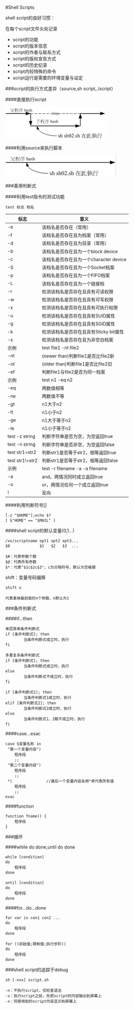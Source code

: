 #Shell Scripts

shell script的良好习惯：

在每个script文件头处记录

* script的功能
* script的版本信息
* script的作者与联系方式
* script的版权宣告方式
* script的历史纪录
* script内较特殊的命令
* script运行是需要的环境变量与设定

###script的执行方式差异（source,sh script,./script）

####直接执行script

![](/assets/在子程序中运行.png)

####利用source来执行脚本

![](/assets/在父程序中运行.png)

###善用判断式

####利用test指令的测试功能

```
test 标志 档名
```

|标志|意义|
|---|---|
|-e|该档名是否存在（常用）|
|-f|该档名是否存在且为档案（常用）|
|-d|该档名是否存在且为目录（常用）|
|-b|该档名是否存在且为一个block device|
|-c|该档名是否存在且为一个character device|
|-S|该档名是否存在且为一个Socket档案|
|-p|该档名是否存在且为一个FIFO档案|
|-L|该档名是否存在且为一个链接档|
|-r|检测该档名是否存在且具有可读权限|
|-w|检测该档名是否存在且具有可写权限|
|-x|检测该档名是否存在且具有可执行权限|
|-u|检测该档名是否存在且具有SUID属性|
|-g|检测该档名是否存在且具有SGID属性|
|-k|检测该档名是否存在且具有Sticky bit属性|
|-s|检测该档名是否存在且为非空白档案|
|示例|test file1 -nt file2|
|-nt|(newer than)判断file1是否比file2新|
|-ot|(older than)判断file1是否比file2旧|
|-ef|判断file1与file2是否为同一档案|
|示例|test n1 -eq n2|
|-eq|两数值相等|
|-ne|两数值不等|
|-gt|n1大于n2|
|-lt|n1小于n2|
|-ge|n1大于等于n2|
|-le|n1小于等于n2|
|test -z string|判断字符串是否为空，为空返回true|
|test -n string|判断字符串是否非空，为空返回false|
|test str1=str2|判断str1是否等于str2，相等返回true|
|test str1!=str2|判断str1是否等于str2，相等返回false|
|示例|test -r filename -a -a filename|
|-a|and，两情况同时成立返回true|
|-o|or，两情况任何一个成立返回true|
|!|反向|

####利用判断符号[]

```
[-z "$HOME"];echo $?
[ $"HOME" == "$MAIL" ]
```

####shell script的默认变量($0,$1...)

```
/xx/scriptname opt1 opt2 opt3...
$0             $1   $2   $3  ...

$#：代表参数个数
$@：代表所有参数
$*：代表"$1c$2c$3"，c为分隔符号，默认为空格键
```

shift：变量号码偏移

```
shift n

代表拿掉最前面的n个参数，n默认为1
```

###条件判断式

####if...then

```
单层简单条件判断式
if [条件判断式]; then
        当条件判断式成立时，执行
fi

多重复杂条件判断式
if [条件判断式]; then
        当条件判断式成立时，执行
else
        当条件判断式不成立时，执行
fi

if [条件判断式1]; then
        当条件判断式1成立时，执行
elif [条件判断式2]; then
        当条件判断式2成立时，执行
else
        当条件判断式1、2都不成立时，执行
fi
```

####case...esac

```
case $变量名称 in
 "第一个变量内容")
    程序段
    ;;
 "第二个变量内容")
    程序段
    ;;
 *)               //最后一个变量内容会用*来代表所有值
    程序段
    ;;
esac
```

####function

```
function fname() {
    程序段
}
```

###循环

####while do done,until do done

```
while [condition]
do
    程序段
done

until [condition]
do
    程序段
done
```

####for...do...done

```
for var in con1 con2 ...
do
    程序段
done

for ((初始值;限制值;执行步阶))
do
    程序段
done
```

###shell script的追踪于debug

```
sh [-nvx] script.sh

-n：不执行script，仅检查语法
-v：执行script之前，先把script的内容输出到屏幕上
-x：将使用到的script内容显示到屏幕上
```










